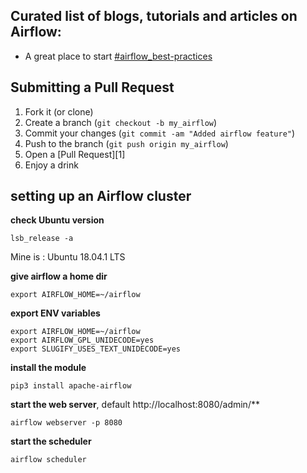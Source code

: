 ## Curated list of blogs, tutorials and articles on Airflow:

* A great place to start [#airflow_best-practices](https://github.com/jghoman/awesome-apache-airflow#best-practices-lessons-learned-and-cool-use-cases)


## Submitting a Pull Request

1. Fork it (or clone)
2. Create a branch (`git checkout -b my_airflow`)
3. Commit your changes (`git commit -am "Added airflow feature"`)
4. Push to the branch (`git push origin my_airflow`)
5. Open a [Pull Request][1]
6. Enjoy a drink

## setting up an Airflow cluster 

**check Ubuntu version**

    lsb_release -a

Mine is : Ubuntu 18.04.1 LTS

**give airflow a home dir**

    export AIRFLOW_HOME=~/airflow

**export ENV variables**

    export AIRFLOW_HOME=~/airflow
    export AIRFLOW_GPL_UNIDECODE=yes
    export SLUGIFY_USES_TEXT_UNIDECODE=yes 

**install the module** 

    pip3 install apache-airflow

**start the web server**, default http://localhost:8080/admin/**

    airflow webserver -p 8080

**start the scheduler**

    airflow scheduler